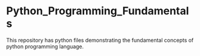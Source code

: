 # Python_Programming_Fundamentals
This repository has python files demonstrating the fundamental concepts of python programming language.  
